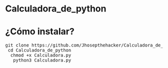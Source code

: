 # Calculadora_de_python

# ¿Cómo instalar?

<pre>
git clone https://github.com/Jhosepthehacker/Calculadora_de_python
 cd Calculadora_de_python
  chmod +x Calculadora.py
   python3 Calculadora.py
</pre>

